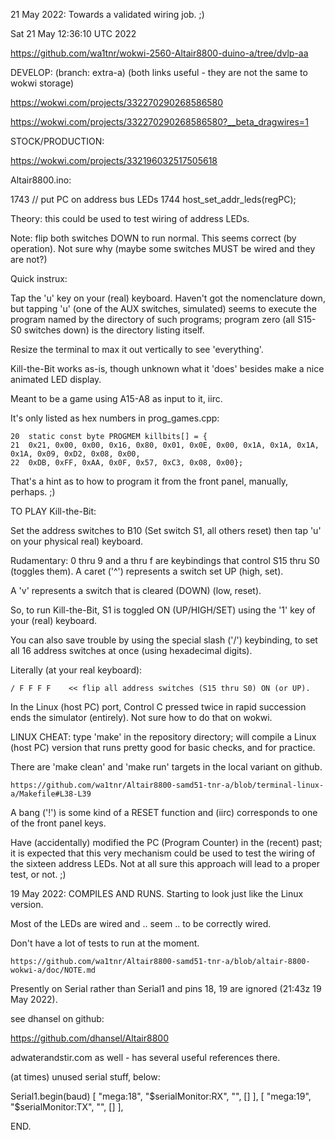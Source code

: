 21 May 2022: Towards a validated wiring job. ;)

Sat 21 May 12:36:10 UTC 2022

  https://github.com/wa1tnr/wokwi-2560-Altair8800-duino-a/tree/dvlp-aa

  DEVELOP:  (branch: extra-a)  (both links useful - they are not the same to wokwi storage)

  https://wokwi.com/projects/332270290268586580

  https://wokwi.com/projects/332270290268586580?__beta_dragwires=1

  STOCK/PRODUCTION:

  https://wokwi.com/projects/332196032517505618

Altair8800.ino:

   1743           // put PC on address bus LEDs
   1744           host_set_addr_leds(regPC);

Theory: this could be used to test wiring of address LEDs.

Note: flip both switches DOWN to run normal.  This seems correct
(by operation).  Not sure why (maybe some switches MUST be wired and they are not?)

Quick instrux:

Tap the 'u' key on your (real) keyboard.  Haven't got the nomenclature down,
but tapping 'u' (one of the AUX switches, simulated) seems to execute the
program named by the directory of such programs; program zero
(all S15-S0 switches down) is the directory listing itself.

Resize the terminal to max it out vertically to see 'everything'.

Kill-the-Bit works as-is, though unknown what it 'does' besides
make a nice animated LED display.

Meant to be a game using A15-A8 as input to it, iirc.

It's only listed as hex numbers in prog_games.cpp:

    20  static const byte PROGMEM killbits[] = {
    21  0x21, 0x00, 0x00, 0x16, 0x80, 0x01, 0x0E, 0x00, 0x1A, 0x1A, 0x1A, 0x1A, 0x09, 0xD2, 0x08, 0x00,
    22  0xDB, 0xFF, 0xAA, 0x0F, 0x57, 0xC3, 0x08, 0x00};

That's a hint as to how to program it from the front panel, manually,
perhaps. ;)


TO PLAY Kill-the-Bit:

Set the address switches to B10 (Set switch S1, all others reset) then tap 'u'
on your physical real) keyboard.

Rudamentary: 0 thru 9 and a thru f are keybindings that control S15 thru S0
(toggles them).  A caret ('^') represents a switch set UP (high, set).

A 'v' represents a switch that is cleared (DOWN) (low, reset).

So, to run Kill-the-Bit, S1 is toggled ON (UP/HIGH/SET) using the '1' key
of your (real) keyboard.

You can also save trouble by using the special slash ('/') keybinding,
to set all 16 address switches at once (using hexadecimal digits).

Literally (at your real keyboard):

    / F F F F    << flip all address switches (S15 thru S0) ON (or UP).

In the Linux (host PC) port, Control C pressed twice in rapid succession
ends the simulator (entirely).  Not sure how to do that on wokwi.

LINUX CHEAT:  type 'make' in the repository directory; will compile
a Linux (host PC) version that runs pretty good for basic checks,
and for practice.

There are 'make clean' and 'make run' targets in the local variant on github.

    https://github.com/wa1tnr/Altair8800-samd51-tnr-a/blob/terminal-linux-a/Makefile#L38-L39

A bang ('!') is some kind of a RESET function and (iirc) corresponds to
one of the front panel keys.

Have (accidentally) modified the PC (Program Counter) in the (recent)
past; it is expected that this very mechanism could be used to test the
wiring of the sixteen address LEDs.  Not at all sure this approach will
lead to a proper test, or not. ;)




19 May 2022: COMPILES AND RUNS.
Starting to look just like the Linux version.

Most of the LEDs are wired and .. seem .. to be correctly wired.

Don't have a lot of tests to run at the moment.

    https://github.com/wa1tnr/Altair8800-samd51-tnr-a/blob/altair-8800-wokwi-a/doc/NOTE.md

Presently on Serial rather than Serial1 and
pins 18, 19 are ignored (21:43z 19 May 2022).

see dhansel on github:

  https://github.com/dhansel/Altair8800


adwaterandstir.com as well - has several
useful references there.

(at times) unused serial stuff, below:

Serial1.begin(baud)
    [ "mega:18", "$serialMonitor:RX", "", [] ],
    [ "mega:19", "$serialMonitor:TX", "", [] ],


END.
